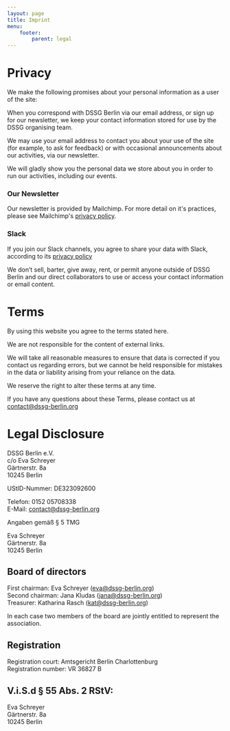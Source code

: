 ```yaml
---
layout: page
title: Imprint
menu:
    footer:
        parent: legal
---
```


# Privacy

We make the following promises about your personal information as a user of the site:

When you correspond with DSSG Berlin via our email address, or sign up for our newsletter, we keep your contact information stored for use by the DSSG organising team.

We may use your email address to contact you about your use of the site (for example, to ask for feedback) or with occasional announcements about our activities, via our newsletter.

We will gladly show you the personal data we store about you in order to run our activities, including our events.

### Our Newsletter

Our newsletter is provided by Mailchimp. For more detail on it's practices, please see Mailchimp's [privacy policy](https://mailchimp.com/legal/privacy/).

### Slack

If you join our Slack channels, you agree to share your data with Slack, according to its [privacy policy](https://slack.com/privacy)

We don’t sell, barter, give away, rent, or permit anyone outside of DSSG Berlin and our direct collaborators to use or access your contact information or email content.

# Terms

By using this website you agree to the terms stated here.

We are not responsible for the content of external links.

We will take all reasonable measures to ensure that data is corrected if you contact us regarding errors, but we cannot be held responsible for mistakes in the data or liability arising from your reliance on the data.

We reserve the right to alter these terms at any time.

If you have any questions about these Terms, please contact us at contact@dssg-berlin.org


# Legal Disclosure


DSSG Berlin e.V. <br/>
c/o Eva Schreyer <br/>
Gärtnerstr. 8a <br/>
10245 Berlin <br/>

UStID-Nummer: DE323092600 <br/>


Telefon: 0152 05708338 <br/>
E-Mail: contact@dssg-berlin.org

Angaben gemäß § 5 TMG

Eva Schreyer <br/>
Gärtnerstr. 8a <br/>
10245 Berlin <br/>

## Board of directors

First chairman: Eva Schreyer (eva@dssg-berlin.org) <br/>
Second chairman: Jana Kludas (jana@dssg-berlin.org) <br/>
Treasurer: Katharina Rasch (kat@dssg-berlin.org) <br/>

In each case two members of the board are jointly entitled to represent the association.

## Registration

Registration court: Amtsgericht Berlin Charlottenburg <br/>
Registration number: VR 36827 B


## V.i.S.d § 55 Abs. 2 RStV:

Eva Schreyer <br/>
Gärtnerstr. 8a <br/>
10245 Berlin <br/>


